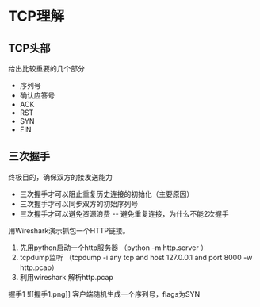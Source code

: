 # TCP理解
## TCP头部
给出比较重要的几个部分
* 序列号 
* 确认应答号
* ACK
* RST
* SYN
* FIN

## 三次握手
终极目的，确保双方的接发送能力
* 三次握⼿才可以阻⽌重复历史连接的初始化（主要原因）
* 三次握⼿才可以同步双⽅的初始序列号
* 三次握⼿才可以避免资源浪费 -- 避免重复连接，为什么不能2次握手

用Wireshark演示抓包一个HTTP链接。
1. 先用python启动一个http服务器 （python -m http.server ）
2. tcpdump监听 （tcpdump -i any tcp and host 127.0.0.1 and port 8000 -w http.pcap）
3. 利用wireshark 解析http.pcap

握手1
![[握手1.png]]
客户端随机生成一个序列号，flags为SYN

